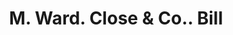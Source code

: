 ---
doi: 10.7916/D8VX1TQT
date_other: '1858'
date_other_textual: '1858'
form: printed ephemera
genre:
- Invoices
name:
- M. Ward. Close & Co.
object_in_context_url: https://biggert.cul.columbia.edu/items/view/ave_biggert_01662
subject_hierarchical_geographic:
- New York, New York, United States
subject_name:
- M. Ward. Close & Co.
title: M. Ward. Close & Co.. Bill
sort_title: M. Ward. Close & Co.. Bill
call_number: ave_biggert_01662
coordinates:
- 40.71277777777778,-74.00583333333333
pid: ave_biggert_01662
identifiers: ave_biggert_01662
thumbnail: https://derivativo-1.library.columbia.edu/iiif/2/ldpd:490740/full/!256,256/0/native.jpg
permalink: /biggert/ave_biggert_01662/
layout: iiif-image-page
---